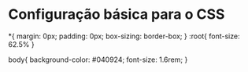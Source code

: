 # Configuração básica para o CSS

*{
  margin: 0px;
  padding: 0px;
  box-sizing: border-box;
}
:root{
  font-size: 62.5%
}

body{
  background-color: #040924;
  font-size: 1.6rem;
}